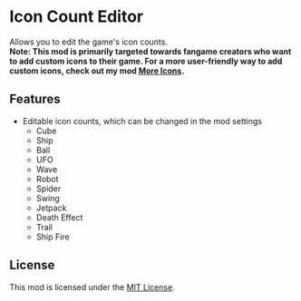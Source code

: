 # Icon Count Editor
Allows you to edit the game's icon counts.\
**Note: This mod is primarily targeted towards fangame creators who want to add custom icons to their game. For a more user-friendly way to add custom icons, check out my mod [More Icons](mod:hiimjustin000.more_icons).**

## Features
- Editable icon counts, which can be changed in the mod settings
  - Cube
  - Ship
  - Ball
  - UFO
  - Wave
  - Robot
  - Spider
  - Swing
  - Jetpack
  - Death Effect
  - Trail
  - Ship Fire

## License
This mod is licensed under the [MIT License](https://github.com/hiimjasmine00/IconCountEditor/blob/main/LICENSE).